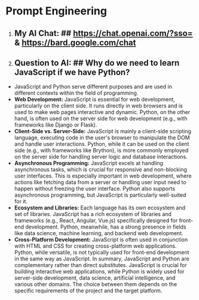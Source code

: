 # Prompt Engineering #
1. ## My AI Chat: ## https://chat.openai.com/?sso= & https://bard.google.com/chat
2. ## Question to AI: ## Why do we need to learn JavaScript if we have Python?
* JavaScript and Python serve different purposes and are used in different contexts within the field of programming.
* **Web Development:** JavaScript is essential for web development, particularly on the client side. It runs directly in web browsers and is used to make web pages interactive and dynamic. Python, on the other hand, is often used on the server side for web development (e.g., with frameworks like Django or Flask).
* **Client-Side vs. Server-Side:** JavaScript is mainly a client-side scripting language, executing code in the user's browser to manipulate the DOM and handle user interactions. Python, while it can be used on the client side (e.g., with frameworks like Brython), is more commonly employed on the server side for handling server logic and database interactions.
* **Asynchronous Programming:** JavaScript excels at handling asynchronous tasks, which is crucial for responsive and non-blocking user interfaces. This is especially important in web development, where actions like fetching data from a server or handling user input need to happen without freezing the user interface. Python also supports asynchronous programming, but JavaScript is particularly well-suited for it.
* **Ecosystem and Libraries:** Each language has its own ecosystem and set of libraries. JavaScript has a rich ecosystem of libraries and frameworks (e.g., React, Angular, Vue.js) specifically designed for front-end development. Python, meanwhile, has a strong presence in fields like data science, machine learning, and backend web development.
* **Cross-Platform Development:** JavaScript is often used in conjunction with HTML and CSS for creating cross-platform web applications. Python, while versatile, is not typically used for front-end development in the same way as JavaScript.
In summary, JavaScript and Python are complementary rather than direct substitutes. JavaScript is crucial for building interactive web applications, while Python is widely used for server-side development, data science, artificial intelligence, and various other domains. The choice between them depends on the specific requirements of the project and the target platform.
